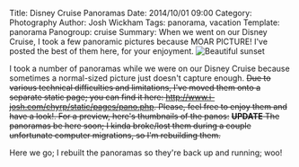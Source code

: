﻿Title: Disney Cruise Panoramas
Date: 2014/10/01 09:00
Category: Photography
Author: Josh Wickham
Tags: panorama, vacation
Template: panorama
Panogroup: cruise
Summary: When we went on our Disney Cruise, I took a few panoramic pictures because MOAR PICTURE! I've posted the best
         of them here, for your enjoyment. ![Beautiful sunset]({filename}/panorama/cruise/cruise_sunset_3/thumb.jpg)

I took a number of panoramas while we were on our Disney Cruise because sometimes a normal-sized picture just doesn't
capture enough. <strike>Due to various technical difficulties and limitations, I've moved them onto a separate static page;
you can find it here:  <http://www.i-josh.com/chyrp/static/pages/pano.php>. Please, feel free to enjoy them and have a
look!. For a preview, here's thumbnails of the panos:</strike> <strike>**UPDATE** The panoramas be here soon; I kinda broke/lost them 
during a couple unfortunate computer migrations, so I'm rebuilding them.</strike>

Here we go; I rebuilt the panoramas so they're back up and running; woo!

[preview]: {filename}/panorama/cruise/sunset_3/thumb.jpg

